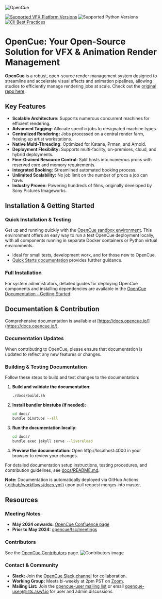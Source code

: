 ![OpenCue](/images/opencue_logo_with_text.png)

[![Supported VFX Platform Versions](https://img.shields.io/badge/vfx%20platform-2021--2024-lightgrey.svg)](http://www.vfxplatform.com/)
![Supported Python Versions](https://img.shields.io/badge/python-3.6+-blue.svg)
[![CII Best Practices](https://bestpractices.coreinfrastructure.org/projects/2837/badge)](https://bestpractices.coreinfrastructure.org/projects/2837)

# OpenCue: Your Open-Source Solution for VFX & Animation Render Management

**OpenCue** is a robust, open-source render management system designed to streamline and accelerate visual effects and animation pipelines, allowing studios to efficiently manage rendering jobs at scale.  Check out the [original repo here](https://github.com/AcademySoftwareFoundation/OpenCue).

## Key Features

*   **Scalable Architecture:** Supports numerous concurrent machines for efficient rendering.
*   **Advanced Tagging:** Allocate specific jobs to designated machine types.
*   **Centralized Rendering:** Jobs processed on a central render farm, freeing up artist workstations.
*   **Native Multi-Threading:** Optimized for Katana, Prman, and Arnold.
*   **Deployment Flexibility:** Supports multi-facility, on-premises, cloud, and hybrid deployments.
*   **Fine-Grained Resource Control:** Split hosts into numerous procs with reserved core and memory requirements.
*   **Integrated Booking:** Streamlined automated booking process.
*   **Unlimited Scalability:** No job limit on the number of procs a job can have.
*   **Industry Proven:**  Powering hundreds of films, originally developed by Sony Pictures Imageworks.

## Installation & Getting Started

### Quick Installation & Testing

Get up and running quickly with the [OpenCue sandbox environment](https://github.com/AcademySoftwareFoundation/OpenCue/blob/master/sandbox/README.md).  This environment offers an easy way to run a test OpenCue deployment locally, with all components running in separate Docker containers or Python virtual environments.

*   Ideal for small tests, development work, and for those new to OpenCue.
*   [Quick Starts documentation](https://www.opencue.io/docs/quick-starts/) provides further guidance.

### Full Installation

For system administrators, detailed guides for deploying OpenCue components and installing dependencies are available in the [OpenCue Documentation - Getting Started](https://www.opencue.io/docs/getting-started).

## Documentation & Contribution

Comprehensive documentation is available at [https://docs.opencue.io/](https://docs.opencue.io/).

### Documentation Updates

When contributing to OpenCue, please ensure that documentation is updated to reflect any new features or changes.

### Building & Testing Documentation

Follow these steps to build and test changes to the documentation:

1.  **Build and validate the documentation:**
    ```bash
    ./docs/build.sh
    ```
2.  **Install bundler binstubs (if needed):**
    ```bash
    cd docs/
    bundle binstubs --all
    ```
3.  **Run the documentation locally:**
    ```bash
    cd docs/
    bundle exec jekyll serve --livereload
    ```
4.  **Preview the documentation:**
    Open http://localhost:4000 in your browser to review your changes.

For detailed documentation setup instructions, testing procedures, and contribution guidelines, see [docs/README.md](https://github.com/AcademySoftwareFoundation/OpenCue/blob/master/docs/README.md).

**Note:** Documentation is automatically deployed via GitHub Actions ([.github/workflows/docs.yml](https://github.com/AcademySoftwareFoundation/OpenCue/blob/master/.github/workflows/docs.yml)) upon pull request merges into master.

## Resources

### Meeting Notes

*   **May 2024 onwards:** [OpenCue Confluence page](http://wiki.aswf.io/display/OPENCUE/OpenCue+Home)
*   **Prior to May 2024:** [opencue/tsc/meetings](https://github.com/AcademySoftwareFoundation/OpenCue/tree/master/tsc/meetings)

### Contributors

See the [OpenCue Contributors](https://github.com/AcademySoftwareFoundation/OpenCue/graphs/contributors) page.
<img src="https://contrib.rocks/image?repo=AcademySoftwareFoundation/OpenCue" alt="Contributors image" />

### Contact & Community

*   **Slack:** Join the [OpenCue Slack channel](https://academysoftwarefdn.slack.com/archives/CMFPXV39Q) for collaboration.
*   **Working Group:** Meets bi-weekly at 2pm PST on [Zoom](https://www.google.com/url?q=https://zoom-lfx.platform.linuxfoundation.org/meeting/95509555934?password%3Da8d65f0e-c5f0-44fb-b362-d3ed0c22b7c1&sa=D&source=calendar&ust=1717863981078692&usg=AOvVaw1zRcYz7VPAwfwOXeBPpoM6).
*   **Mailing List:** Join the [opencue-user mailing list](https://lists.aswf.io/g/opencue-user) or email <opencue-user@lists.aswf.io> for user and admin discussions.